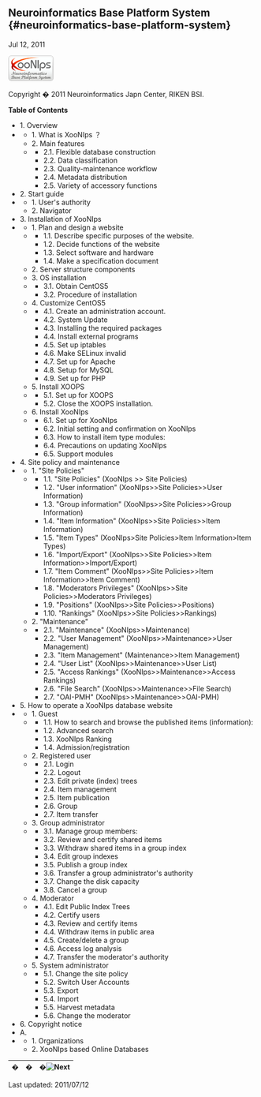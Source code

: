 ## Neuroinformatics Base Platform System {#neuroinformatics-base-platform-system}

Jul 12, 2011

![](../../assets/xoonips_slogo.png)

Copyright � 2011 Neuroinformatics Japn Center, RIKEN BSI.

**Table of Contents**

*   1\. Overview
*   *   1\. What is XooNIps ？
    *   2\. Main features
    *   *   2.1\. Flexible database construction
        *   2.2\. Data classification
        *   2.3\. Quality-maintenance workflow
        *   2.4\. Metadata distribution
        *   2.5\. Variety of accessory functions
*   2\. Start guide
*   *   1\. User&#039;s authority
    *   2\. Navigator
*   3\. Installation of XooNIps
*   *   1\. Plan and design a website
    *   *   1.1\. Describe specific purposes of the website.
        *   1.2\. Decide functions of the website
        *   1.3\. Select software and hardware
        *   1.4\. Make a specification document
    *   2\. Server structure components
    *   3\. OS installation
    *   *   3.1\. Obtain CentOS5
        *   3.2\. Procedure of installation
    *   4\. Customize CentOS5
    *   *   4.1\. Create an administration account.
        *   4.2\. System Update
        *   4.3\. Installing the required packages
        *   4.4\. Install external programs
        *   4.5\. Set up iptables
        *   4.6\. Make SELinux invalid
        *   4.7\. Set up for Apache
        *   4.8\. Setup for MySQL
        *   4.9\. Set up for PHP
    *   5\. Install XOOPS
    *   *   5.1\. Set up for XOOPS
        *   5.2\. Close the XOOPS installation.
    *   6\. Install XooNIps
    *   *   6.1\. Set up for XooNIps
        *   6.2\. Initial setting and confirmation on XooNIps
        *   6.3\. How to install item type modules:
        *   6.4\. Precautions on updating XooNIps
        *   6.5\. Support modules
*   4\. Site policy and maintenance
*   *   1\. &quot;Site Policies&quot;
    *   *   1.1\. &quot;Site Policies&quot; (XooNIps &gt;&gt; Site Policies)
        *   1.2\. &quot;User information&quot; (XooNIps&gt;&gt;Site Policies&gt;&gt;User Information)
        *   1.3\. &quot;Group information&quot; (XooNIps&gt;&gt;Site Policies&gt;&gt;Group Information)
        *   1.4\. &quot;Item Information&quot; (XooNIps&gt;&gt;Site Policies&gt;&gt;Item Information)
        *   1.5\. &quot;Item Types&quot; (XooNIps&gt;Site Policies&gt;Item Information&gt;Item Types)
        *   1.6\. &quot;Import/Export&quot; (XooNIps&gt;&gt;Site Policies&gt;&gt;Item Information&gt;&gt;Import/Export)
        *   1.7\. &quot;Item Comment&quot; (XooNIps&gt;&gt;Site Policies&gt;&gt;Item Information&gt;&gt;Item Comment)
        *   1.8\. &quot;Moderators Privileges&quot; (XooNIps&gt;&gt;Site Policies&gt;&gt;Moderators Privileges)
        *   1.9\. &quot;Positions&quot; (XooNIps&gt;&gt;Site Policies&gt;&gt;Positions)
        *   1.10\. &quot;Rankings&quot; (XooNIps&gt;&gt;Site Policies&gt;&gt;Rankings)
    *   2\. &quot;Maintenance&quot;
    *   *   2.1\. &quot;Maintenance&quot; (XooNIps&gt;&gt;Maintenance)
        *   2.2\. &quot;User Management&quot; (XooNIps&gt;&gt;Maintenance&gt;&gt;User Management)
        *   2.3\. &quot;Item Management&quot; (Maintenance&gt;&gt;Item Management)
        *   2.4\. &quot;User List&quot; (XooNIps&gt;&gt;Maintenance&gt;&gt;User List)
        *   2.5\. &quot;Access Rankings&quot; (XooNIps&gt;&gt;Maintenance&gt;&gt;Access Rankings)
        *   2.6\. &quot;File Search&quot; (XooNIps&gt;&gt;Maintenance&gt;&gt;File Search)
        *   2.7\. &quot;OAI-PMH&quot; (XooNIps&gt;&gt;Maintenance&gt;&gt;OAI-PMH)
*   5\. How to operate a XooNIps database website
*   *   1\. Guest
    *   *   1.1\. How to search and browse the published items (information):
        *   1.2\. Advanced search
        *   1.3\. XooNIps Ranking
        *   1.4\. Admission/registration
    *   2\. Registered user
    *   *   2.1\. Login
        *   2.2\. Logout
        *   2.3\. Edit private (index) trees
        *   2.4\. Item management
        *   2.5\. Item publication
        *   2.6\. Group
        *   2.7\. Item transfer
    *   3\. Group administrator
    *   *   3.1\. Manage group members:
        *   3.2\. Review and certify shared items
        *   3.3\. Withdraw shared items in a group index
        *   3.4\. Edit group indexes
        *   3.5\. Publish a group index
        *   3.6\. Transfer a group administrator&#039;s authority
        *   3.7\. Change the disk capacity
        *   3.8\. Cancel a group
    *   4\. Moderator
    *   *   4.1\. Edit Public Index Trees
        *   4.2\. Certify users
        *   4.3\. Review and certify items
        *   4.4\. Withdraw items in public area
        *   4.5\. Create/delete a group
        *   4.6\. Access log analysis
        *   4.7\. Transfer the moderator&#039;s authority
    *   5\. System administrator
    *   *   5.1\. Change the site policy
        *   5.2\. Switch User Accounts
        *   5.3\. Export
        *   5.4\. Import
        *   5.5\. Harvest metadata
        *   5.6\. Change the moderator
*   6\. Copyright notice
*   A.
*   *   1\. Organizations
    *   2\. XooNIps based Online Databases

| � | � | �![Next](../../assets/etc\next.gif) |
| --- | --- | --- |

Last updated: 2011/07/12
